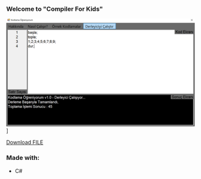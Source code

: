 ### Welcome to "Compiler For Kids"
![Image of the Project](compiler.jpg "Kodlama Öğreniyorum")]

<a id="raw-url" href="https://raw.githubusercontent.com/github-username/project/master/filename">Download FILE</a>

### Made with:
* C#

